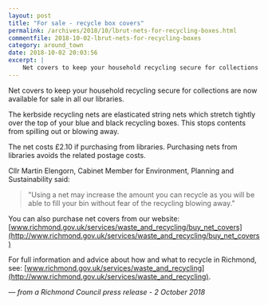 ```yaml
---
layout: post
title: "For sale - recycle box covers"
permalink: /archives/2018/10/lbrut-nets-for-recycling-boxes.html
commentfile: 2018-10-02-lbrut-nets-for-recycling-boxes
category: around_town
date: 2018-10-02 20:03:56
excerpt: |
    Net covers to keep your household recycling secure for collections are now available for sale in all our libraries.   
---
```


Net covers to keep your household recycling secure for collections are now available for sale in all our libraries.

The kerbside recycling nets are elasticated string nets which stretch tightly over the top of your blue and black recycling boxes. This stops contents from spilling out or blowing away.

The net costs &pound;2.10 if purchasing from libraries. Purchasing nets from libraries avoids the related postage costs.

Cllr Martin Elengorn, Cabinet Member for Environment, Planning and Sustainability said:

> "Using a net may increase the amount you can recycle as you will be able to fill your bin without fear of the recycling blowing away."


You can also purchase net covers from our website: [www.richmond.gov.uk/services/waste_and_recycling/buy_net_covers](http://www.richmond.gov.uk/services/waste_and_recycling/buy_net_covers)

For full information and advice about how and what to recycle in Richmond, see: [www.richmond.gov.uk/services/waste_and_recycling](http://www.richmond.gov.uk/services/waste_and_recycling).

<cite>&mdash; from a Richmond Council press release - 2 October 2018</cite>
